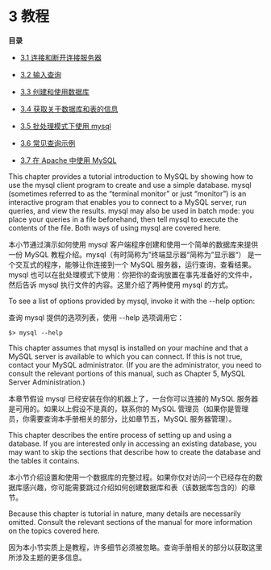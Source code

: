 # 3 教程

**目录**

* [3.1 连接和断开连接服务器]()

* [3.2 输入查询]()

* [3.3 创建和使用数据库]()

* [3.4 获取关于数据库和表的信息]()

* [3.5 批处理模式下使用 mysql]()

* [3.6 常见查询示例]()

* [3.7 在 Apache 中使用 MySQL]()

  

This chapter provides a tutorial introduction to MySQL by showing how to use the mysql client program to create and use a simple database. mysql (sometimes referred to as the “terminal monitor” or just “monitor”) is an interactive program that enables you to connect to a MySQL server, run queries, and view the results. mysql may also be used in batch mode: you place your queries in a file beforehand, then tell mysql to execute the contents of the file. Both ways of using mysql are covered here.

本小节通过演示如何使用 mysql 客户端程序创建和使用一个简单的数据库来提供一份 MySQL 教程介绍。mysql（有时简称为”终端显示器“简称为”显示器“） 是一个交互式的程序，能够让你连接到一个 MySQL 服务器，运行查询，查看结果。mysql 也可以在批处理模式下使用：你把你的查询放置在事先准备好的文件中，然后告诉 mysql 执行文件的内容。这里介绍了两种使用 mysql 的方式。

To see a list of options provided by mysql, invoke it with the --help option:

查询 mysql 提供的选项列表，使用 --help 选项调用它：

```shell
$> mysql --help
```

This chapter assumes that mysql is installed on your machine and that a MySQL server is available to which you can connect. If this is not true, contact your MySQL administrator. (If you are the administrator, you need to consult the relevant portions of this manual, such as Chapter 5, MySQL Server Administration.)

本章节假设 mysql 已经安装在你的机器上了，一台你可以连接的 MySQL 服务器是可用的。如果以上假设不是真的，联系你的 MySQL 管理员（如果你是管理员，你需要查询本手册相关的部分，比如章节五，MySQL 服务器管理）。

This chapter describes the entire process of setting up and using a database. If you are interested only in accessing an existing database, you may want to skip the sections that describe how to create the database and the tables it contains.

本小节介绍设置和使用一个数据库的完整过程。如果你仅对访问一个已经存在的数据库感兴趣，你可能需要跳过介绍如何创建数据库和表（该数据库包含的）的章节。

Because this chapter is tutorial in nature, many details are necessarily omitted. Consult the relevant sections of the manual for more information on the topics covered here.

因为本小节实质上是教程，许多细节必须被忽略。查询手册相关的部分以获取这里所涉及主题的更多信息。

